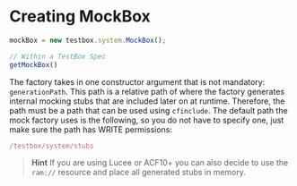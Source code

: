 # Creating MockBox

```javascript
mockBox = new testbox.system.MockBox();

// Within a TestBox Spec
getMockBox()
```

The factory takes in one constructor argument that is not mandatory: `generationPath`. This path is a relative path of where the factory generates internal mocking stubs that are included later on at runtime. Therefore, the path must be a path that can be used using `cfinclude`. The default path the mock factory uses is the following, so you do not have to specify one, just make sure the path has WRITE permissions:

```javascript
/testbox/system/stubs
```

> **Hint** If you are using Lucee or ACF10+ you can also decide to use the `ram://` resource and place all generated stubs in memory.


